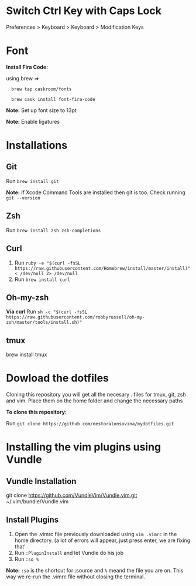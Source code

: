 # Switch Ctrl Key with Caps Lock
Preferences > Keyboard > Keyboard > Modification Keys

# Font
**Install Fira Code:**

using brew => 

      brew tap caskroom/fonts

      brew cask install font-fira-code

**Note:** Set up font size to 13pt

**Note:** Enable ligatures

# Installations

## Git
Run `brew install git`

**Note:** If Xcode Command Tools are installed then git is too. Check running `git --version`
## Zsh
Run `brew install zsh zsh-completions`
## Curl
1. Run `ruby -e "$(curl -fsSL https://raw.githubusercontent.com/Homebrew/install/master/install)" < /dev/null 2> /dev/null`
2. Run `brew install curl`
## Oh-my-zsh
**Via curl**
Run `sh -c "$(curl -fsSL https://raw.githubusercontent.com/robbyrussell/oh-my-zsh/master/tools/install.sh)"`
## tmux

brew install tmux

# Dowload the dotfiles
Cloning this repository you will get all the necesary . files for tmux, git, zsh and vim. Place them on the home folder and change the necessary paths

**To clone this repository:**

Run `git clone https://github.com/nestoralonsovina/mydotfiles.git`

# Installing the vim plugins using Vundle

## Vundle Installation

git clone https://github.com/VundleVim/Vundle.vim.git ~/.vim/bundle/Vundle.vim

## Install Plugins
1. Open the .vimrc file previously downloaded using `vim .vimrc` in the home directory. (a lot of errors will appear, just press enter, we are fixing that'
2. Run `:PluginInstall` and let Vundle do his job
3. Run `:so %`

**Note:** `:so` is the shortcut for :source and `%` meand the file you are on. This way we re-run the .vimrc file without closing the terminal.







